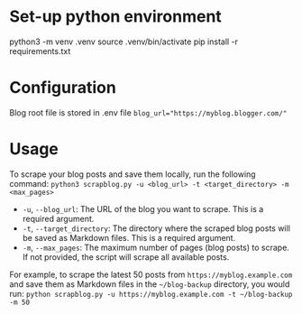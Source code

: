 # Set-up python environment
python3 -m venv .venv
source .venv/bin/activate
pip install -r requirements.txt

# Configuration
Blog root file is stored in .env file
```blog_url="https://myblog.blogger.com/"```

# Usage
To scrape your blog posts and save them locally, run the following command:
```python3 scrapblog.py -u <blog_url> -t <target_directory> -m <max_pages>```
- `-u`, `--blog_url`: The URL of the blog you want to scrape. This is a required argument.
- `-t`, `--target_directory`: The directory where the scraped blog posts will be saved as Markdown files. This is a required argument.
- `-m`, `--max_pages`: The maximum number of pages (blog posts) to scrape. If not provided, the script will scrape all available posts.

For example, to scrape the latest 50 posts from `https://myblog.example.com` and save them as Markdown files in the `~/blog-backup` directory, you would run:
```python scrapblog.py -u https://myblog.example.com -t ~/blog-backup -m 50```